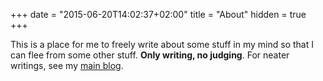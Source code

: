 +++
date = "2015-06-20T14:02:37+02:00"
title = "About"
hidden = true
+++

This is a place for me to freely write about some stuff in my mind so that I
can flee from some other stuff. **Only writing, no judging**. For neater
writings, see my [main blog][main blog].

[main blog]: https://blog.laymonage.com
